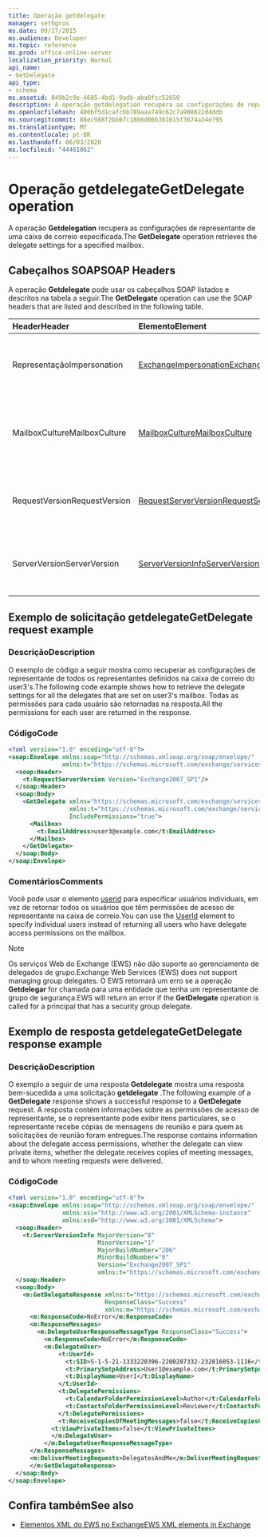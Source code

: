 ```yaml
---
title: Operação getdelegate
manager: sethgros
ms.date: 09/17/2015
ms.audience: Developer
ms.topic: reference
ms.prod: office-online-server
localization_priority: Normal
api_name:
- GetDelegate
api_type:
- schema
ms.assetid: 849b2c9e-4685-4bd1-9adb-aba0fcc52650
description: A operação getdelegation recupera as configurações de representante de uma caixa de correio especificada.
ms.openlocfilehash: 400bf5d1cafcbb789aaa749c62c7a908622d4ddb
ms.sourcegitcommit: 88ec988f2bb67c1866d06b361615f3674a24e795
ms.translationtype: MT
ms.contentlocale: pt-BR
ms.lasthandoff: 06/03/2020
ms.locfileid: "44461062"
---
```

# <a name="getdelegate-operation"></a><span data-ttu-id="6bb0d-103">Operação getdelegate</span><span class="sxs-lookup"><span data-stu-id="6bb0d-103">GetDelegate operation</span></span>

<span data-ttu-id="6bb0d-104">A operação **Getdelegation** recupera as configurações de representante de uma caixa de correio especificada.</span><span class="sxs-lookup"><span data-stu-id="6bb0d-104">The **GetDelegate** operation retrieves the delegate settings for a specified mailbox.</span></span> 
  
## <a name="soap-headers"></a><span data-ttu-id="6bb0d-105">Cabeçalhos SOAP</span><span class="sxs-lookup"><span data-stu-id="6bb0d-105">SOAP Headers</span></span>

<span data-ttu-id="6bb0d-106">A operação **Getdelegate** pode usar os cabeçalhos SOAP listados e descritos na tabela a seguir.</span><span class="sxs-lookup"><span data-stu-id="6bb0d-106">The **GetDelegate** operation can use the SOAP headers that are listed and described in the following table.</span></span> 
  
|<span data-ttu-id="6bb0d-107">**Header**</span><span class="sxs-lookup"><span data-stu-id="6bb0d-107">**Header**</span></span>|<span data-ttu-id="6bb0d-108">**Elemento**</span><span class="sxs-lookup"><span data-stu-id="6bb0d-108">**Element**</span></span>|<span data-ttu-id="6bb0d-109">**Descrição**</span><span class="sxs-lookup"><span data-stu-id="6bb0d-109">**Description**</span></span>|
|:-----|:-----|:-----|
|<span data-ttu-id="6bb0d-110">Representação</span><span class="sxs-lookup"><span data-stu-id="6bb0d-110">Impersonation</span></span>  <br/> |[<span data-ttu-id="6bb0d-111">ExchangeImpersonation</span><span class="sxs-lookup"><span data-stu-id="6bb0d-111">ExchangeImpersonation</span></span>](exchangeimpersonation.md) <br/> |<span data-ttu-id="6bb0d-112">Identifica o usuário que o aplicativo cliente está representando.</span><span class="sxs-lookup"><span data-stu-id="6bb0d-112">Identifies the user whom the client application is impersonating.</span></span>  <br/> |
|<span data-ttu-id="6bb0d-113">MailboxCulture</span><span class="sxs-lookup"><span data-stu-id="6bb0d-113">MailboxCulture</span></span>  <br/> |[<span data-ttu-id="6bb0d-114">MailboxCulture</span><span class="sxs-lookup"><span data-stu-id="6bb0d-114">MailboxCulture</span></span>](mailboxculture.md) <br/> |<span data-ttu-id="6bb0d-115">Identifica a cultura RFC3066 a ser usada para acessar a caixa de correio.</span><span class="sxs-lookup"><span data-stu-id="6bb0d-115">Identifies the RFC3066 culture to be used to access the mailbox.</span></span>  <br/> |
|<span data-ttu-id="6bb0d-116">RequestVersion</span><span class="sxs-lookup"><span data-stu-id="6bb0d-116">RequestVersion</span></span>  <br/> |[<span data-ttu-id="6bb0d-117">RequestServerVersion</span><span class="sxs-lookup"><span data-stu-id="6bb0d-117">RequestServerVersion</span></span>](requestserverversion.md) <br/> |<span data-ttu-id="6bb0d-118">Identifica a versão do esquema para a solicitação de operação.</span><span class="sxs-lookup"><span data-stu-id="6bb0d-118">Identifies the schema version for the operation request.</span></span>  <br/> |
|<span data-ttu-id="6bb0d-119">ServerVersion</span><span class="sxs-lookup"><span data-stu-id="6bb0d-119">ServerVersion</span></span>  <br/> |[<span data-ttu-id="6bb0d-120">ServerVersionInfo</span><span class="sxs-lookup"><span data-stu-id="6bb0d-120">ServerVersionInfo</span></span>](serverversioninfo.md) <br/> |<span data-ttu-id="6bb0d-121">Identifica a versão do servidor que respondeu à solicitação.</span><span class="sxs-lookup"><span data-stu-id="6bb0d-121">Identifies the version of the server that responded to the request.</span></span>  <br/> |
   
## <a name="getdelegate-request-example"></a><span data-ttu-id="6bb0d-122">Exemplo de solicitação getdelegate</span><span class="sxs-lookup"><span data-stu-id="6bb0d-122">GetDelegate request example</span></span>

### <a name="description"></a><span data-ttu-id="6bb0d-123">Descrição</span><span class="sxs-lookup"><span data-stu-id="6bb0d-123">Description</span></span>

<span data-ttu-id="6bb0d-124">O exemplo de código a seguir mostra como recuperar as configurações de representante de todos os representantes definidos na caixa de correio do user3's.</span><span class="sxs-lookup"><span data-stu-id="6bb0d-124">The following code example shows how to retrieve the delegate settings for all the delegates that are set on user3's mailbox.</span></span> <span data-ttu-id="6bb0d-125">Todas as permissões para cada usuário são retornadas na resposta.</span><span class="sxs-lookup"><span data-stu-id="6bb0d-125">All the permissions for each user are returned in the response.</span></span>
  
### <a name="code"></a><span data-ttu-id="6bb0d-126">Código</span><span class="sxs-lookup"><span data-stu-id="6bb0d-126">Code</span></span>

```XML
<?xml version="1.0" encoding="utf-8"?>
<soap:Envelope xmlns:soap="http://schemas.xmlsoap.org/soap/envelope/"
               xmlns:t="https://schemas.microsoft.com/exchange/services/2006/types">
  <soap:Header>
    <t:RequestServerVersion Version="Exchange2007_SP1"/>
  </soap:Header>
  <soap:Body>
    <GetDelegate xmlns="https://schemas.microsoft.com/exchange/services/2006/messages"
                 xmlns:t="https://schemas.microsoft.com/exchange/services/2006/types"
                 IncludePermissions="true">
      <Mailbox>
        <t:EmailAddress>user3@example.com</t:EmailAddress>
      </Mailbox>
    </GetDelegate>
  </soap:Body>
</soap:Envelope>
```

### <a name="comments"></a><span data-ttu-id="6bb0d-127">Comentários</span><span class="sxs-lookup"><span data-stu-id="6bb0d-127">Comments</span></span>

<span data-ttu-id="6bb0d-128">Você pode usar o elemento [userid](userid.md) para especificar usuários individuais, em vez de retornar todos os usuários que têm permissões de acesso de representante na caixa de correio.</span><span class="sxs-lookup"><span data-stu-id="6bb0d-128">You can use the [UserId](userid.md) element to specify individual users instead of returning all users who have delegate access permissions on the mailbox.</span></span> 
  
> [!NOTE]
> <span data-ttu-id="6bb0d-129">Os serviços Web do Exchange (EWS) não dão suporte ao gerenciamento de delegados de grupo.</span><span class="sxs-lookup"><span data-stu-id="6bb0d-129">Exchange Web Services (EWS) does not support managing group delegates.</span></span> <span data-ttu-id="6bb0d-130">O EWS retornará um erro se a operação **Getdelegar** for chamada para uma entidade que tenha um representante de grupo de segurança.</span><span class="sxs-lookup"><span data-stu-id="6bb0d-130">EWS will return an error if the **GetDelegate** operation is called for a principal that has a security group delegate.</span></span> 
  
## <a name="getdelegate-response-example"></a><span data-ttu-id="6bb0d-131">Exemplo de resposta getdelegate</span><span class="sxs-lookup"><span data-stu-id="6bb0d-131">GetDelegate response example</span></span>

### <a name="description"></a><span data-ttu-id="6bb0d-132">Descrição</span><span class="sxs-lookup"><span data-stu-id="6bb0d-132">Description</span></span>

<span data-ttu-id="6bb0d-133">O exemplo a seguir de uma resposta **Getdelegate** mostra uma resposta bem-sucedida a uma solicitação **getdelegate** .</span><span class="sxs-lookup"><span data-stu-id="6bb0d-133">The following example of a **GetDelegate** response shows a successful response to a **GetDelegate** request.</span></span> <span data-ttu-id="6bb0d-134">A resposta contém informações sobre as permissões de acesso de representante, se o representante pode exibir itens particulares, se o representante recebe cópias de mensagens de reunião e para quem as solicitações de reunião foram entregues.</span><span class="sxs-lookup"><span data-stu-id="6bb0d-134">The response contains information about the delegate access permissions, whether the delegate can view private items, whether the delegate receives copies of meeting messages, and to whom meeting requests were delivered.</span></span> 
  
### <a name="code"></a><span data-ttu-id="6bb0d-135">Código</span><span class="sxs-lookup"><span data-stu-id="6bb0d-135">Code</span></span>

```XML
<?xml version="1.0" encoding="utf-8"?>
<soap:Envelope xmlns:soap="http://schemas.xmlsoap.org/soap/envelope/" 
               xmlns:xsi="http://www.w3.org/2001/XMLSchema-instance" 
               xmlns:xsd="http://www.w3.org/2001/XMLSchema">
  <soap:Header>
    <t:ServerVersionInfo MajorVersion="8" 
                         MinorVersion="1" 
                         MajorBuildNumber="206" 
                         MinorBuildNumber="0" 
                         Version="Exchange2007_SP1" 
                         xmlns:t="https://schemas.microsoft.com/exchange/services/2006/types" />
  </soap:Header>
  <soap:Body>
    <m:GetDelegateResponse xmlns:t="https://schemas.microsoft.com/exchange/services/2006/types" 
                           ResponseClass="Success" 
                           xmlns:m="https://schemas.microsoft.com/exchange/services/2006/messages">
      <m:ResponseCode>NoError</m:ResponseCode>
      <m:ResponseMessages>
        <m:DelegateUserResponseMessageType ResponseClass="Success">
          <m:ResponseCode>NoError</m:ResponseCode>
          <m:DelegateUser>
              <t:UserId>
                <t:SID>S-1-5-21-1333220396-2200287332-232816053-1116</t:SID>
                <t:PrimarySmtpAddress>User1@example.com</t:PrimarySmtpAddress>
                <t:DisplayName>User1</t:DisplayName>
              </t:UserId>
              <t:DelegatePermissions>
                <t:CalendarFolderPermissionLevel>Author</t:CalendarFolderPermissionLevel>
                <t:ContactsFolderPermissionLevel>Reviewer</t:ContactsFolderPermissionLevel>
              </t:DelegatePermissions>
              <t:ReceiveCopiesOfMeetingMessages>false</t:ReceiveCopiesOfMeetingMessages>
            <t:ViewPrivateItems>false</t:ViewPrivateItems>
            </m:DelegateUser>
          </m:DelegateUserResponseMessageType>
      </m:ResponseMessages>
      <m:DeliverMeetingRequests>DelegatesAndMe</m:DeliverMeetingRequests>
      </m:GetDelegateResponse>
  </soap:Body>
</soap:Envelope>
```

## <a name="see-also"></a><span data-ttu-id="6bb0d-136">Confira também</span><span class="sxs-lookup"><span data-stu-id="6bb0d-136">See also</span></span>



- [<span data-ttu-id="6bb0d-137">Elementos XML do EWS no Exchange</span><span class="sxs-lookup"><span data-stu-id="6bb0d-137">EWS XML elements in Exchange</span></span>](ews-xml-elements-in-exchange.md)

